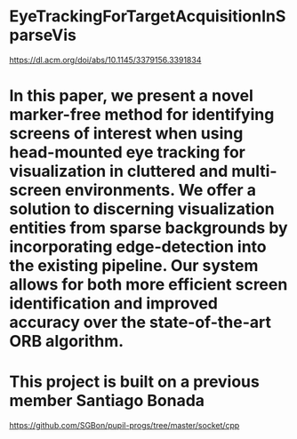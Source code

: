 # EyeTrackingForTargetAcquisitionInSparseVis 
https://dl.acm.org/doi/abs/10.1145/3379156.3391834
# In this paper, we present a novel marker-free method for identifying screens of interest when using head-mounted eye tracking for visualization in cluttered and multi-screen environments. We offer a solution to discerning visualization entities from sparse backgrounds by incorporating edge-detection into the existing pipeline. Our system allows for both more efficient screen identification and improved accuracy over the state-of-the-art ORB algorithm.
# This project is built on a previous member Santiago Bonada
https://github.com/SGBon/pupil-progs/tree/master/socket/cpp

